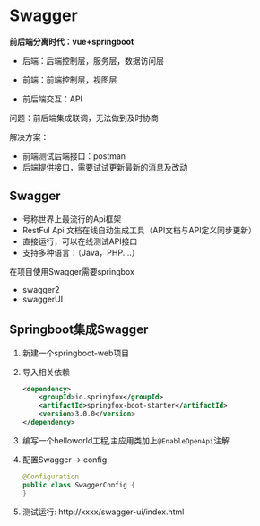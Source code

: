 # Swagger

**前后端分离时代：vue+springboot**

- 后端：后端控制层，服务层，数据访问层
- 前端：前端控制层，视图层

- 前后端交互：API

问题：前后端集成联调，无法做到及时协商

解决方案：

- 前端测试后端接口：postman
- 后端提供接口，需要试试更新最新的消息及改动

## Swagger

- 号称世界上最流行的Api框架
- RestFul Api 文档在线自动生成工具（API文档与API定义同步更新）
- 直接运行，可以在线测试API接口
- 支持多种语言：（Java，PHP....）

在项目使用Swagger需要springbox

- swagger2
- swaggerUI

## Springboot集成Swagger

1. 新建一个springboot-web项目

2. 导入相关依赖

	```xml
	<dependency>
	    <groupId>io.springfox</groupId>
	    <artifactId>springfox-boot-starter</artifactId>
	    <version>3.0.0</version>
	</dependency>
	```

3. 编写一个helloworld工程,主应用类加上`@EnableOpenApi`注解

4. 配置Swagger -> config

	```java
	@Configuration
	public class SwaggerConfig {
	}
	```

5. 测试运行: http://xxxx/swagger-ui/index.html